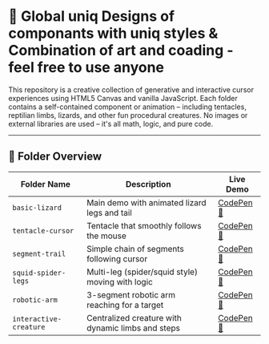 # 🦎 Global uniq Designs of componants with uniq styles & Combination of art and coading - feel free to use anyone

This repository is a creative collection of generative and interactive cursor experiences using HTML5 Canvas and vanilla JavaScript. Each folder contains a self-contained component or animation – including tentacles, reptilian limbs, lizards, and other fun procedural creatures. No images or external libraries are used – it's all math, logic, and pure code.

---

## 📁 Folder Overview

| Folder Name            | Description                                           | Live Demo |
|------------------------|-------------------------------------------------------|-----------|
| `basic-lizard`         | Main demo with animated lizard legs and tail          | [CodePen 🔗](https://codepen.io/your-codepen-name/pen/XXXX) |
| `tentacle-cursor`      | Tentacle that smoothly follows the mouse              | [CodePen 🔗](https://codepen.io/your-codepen-name/pen/YYYY) |
| `segment-trail`        | Simple chain of segments following cursor             | [CodePen 🔗](https://codepen.io/your-codepen-name/pen/ZZZZ) |
| `squid-spider-legs`    | Multi-leg (spider/squid style) moving with logic      | [CodePen 🔗](https://codepen.io/your-codepen-name/pen/WWWW) |
| `robotic-arm`          | 3-segment robotic arm reaching for a target           | [CodePen 🔗](https://codepen.io/your-codepen-name/pen/VVVV) |
| `interactive-creature` | Centralized creature with dynamic limbs and steps     | [CodePen 🔗](https://codepen.io/your-codepen-name/pen/UUUU) |

